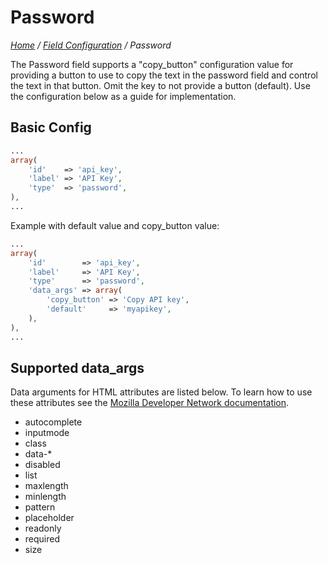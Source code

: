 # Password

*[Home](../../README.md) / [Field Configuration](../field-configuration.md) / Password*

The Password field supports a "copy_button" configuration value for providing a button to use to copy the text in the password field and control the text in that button. Omit the key to not provide a button (default). Use the configuration below as a guide for implementation.

## Basic Config

```php
...
array(
	'id'    => 'api_key',
	'label' => 'API Key',
	'type'  => 'password',
),
...
```

Example with default value and copy_button value:

```php
...
array(
	'id'        => 'api_key',
	'label'     => 'API Key',
	'type'      => 'password',
	'data_args' => array(
		'copy_button' => 'Copy API key',
		'default'     => 'myapikey',
	),
),
...
```

## Supported data_args

Data arguments for HTML attributes are listed below. To learn how to use these attributes see the [Mozilla Developer Network documentation](https://developer.mozilla.org/en-US/docs/Web/HTML/Element/input/password).

* autocomplete
* inputmode
* class
* data-*
* disabled
* list
* maxlength
* minlength
* pattern
* placeholder
* readonly
* required
* size
